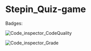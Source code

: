 # Stepin_Quiz-game
Badges:

![Code_inspector_CodeQuality](https://www.code-inspector.com/project/27539/score/svg)

![Code_inspector_Grade](https://user-images.githubusercontent.com/89519826/132351696-438d3e5b-6384-447e-aeb5-f9b9f73a79ed.png)

